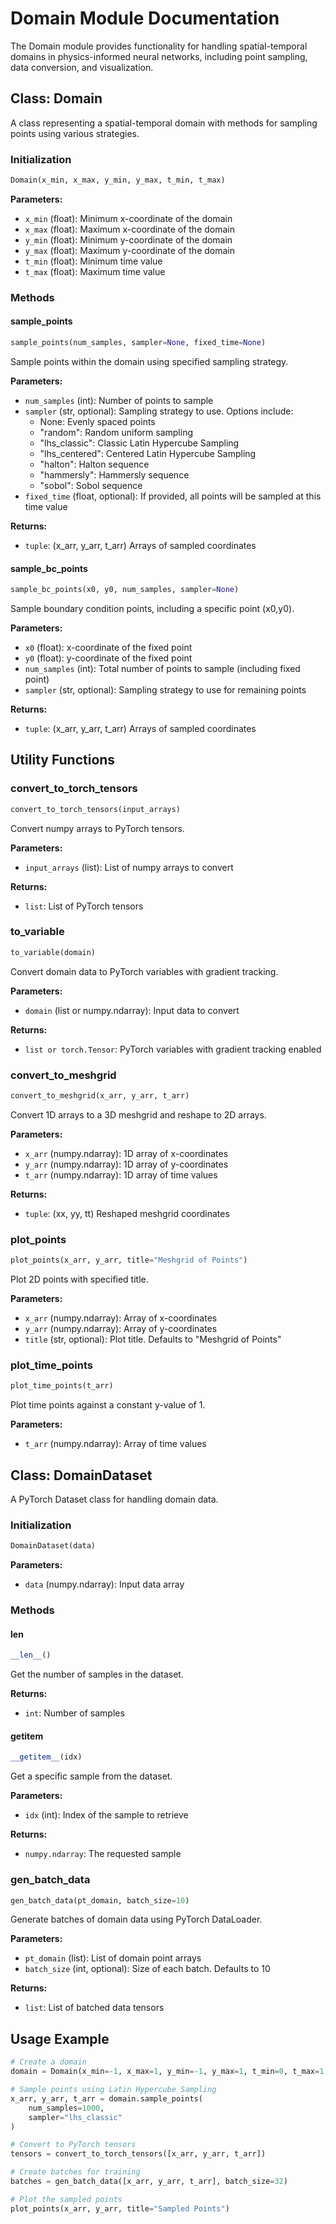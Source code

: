 # Domain Module Documentation

The Domain module provides functionality for handling spatial-temporal domains in physics-informed neural networks, including point sampling, data conversion, and visualization.

## Class: Domain

A class representing a spatial-temporal domain with methods for sampling points using various strategies.

### Initialization

```python
Domain(x_min, x_max, y_min, y_max, t_min, t_max)
```

**Parameters:**
- `x_min` (float): Minimum x-coordinate of the domain
- `x_max` (float): Maximum x-coordinate of the domain
- `y_min` (float): Minimum y-coordinate of the domain
- `y_max` (float): Maximum y-coordinate of the domain
- `t_min` (float): Minimum time value
- `t_max` (float): Maximum time value

### Methods

#### sample_points
```python
sample_points(num_samples, sampler=None, fixed_time=None)
```
Sample points within the domain using specified sampling strategy.

**Parameters:**
- `num_samples` (int): Number of points to sample
- `sampler` (str, optional): Sampling strategy to use. Options include:
  - None: Evenly spaced points
  - "random": Random uniform sampling
  - "lhs_classic": Classic Latin Hypercube Sampling
  - "lhs_centered": Centered Latin Hypercube Sampling
  - "halton": Halton sequence
  - "hammersly": Hammersly sequence
  - "sobol": Sobol sequence
- `fixed_time` (float, optional): If provided, all points will be sampled at this time value

**Returns:**
- `tuple`: (x_arr, y_arr, t_arr) Arrays of sampled coordinates

#### sample_bc_points
```python
sample_bc_points(x0, y0, num_samples, sampler=None)
```
Sample boundary condition points, including a specific point (x0,y0).

**Parameters:**
- `x0` (float): x-coordinate of the fixed point
- `y0` (float): y-coordinate of the fixed point
- `num_samples` (int): Total number of points to sample (including fixed point)
- `sampler` (str, optional): Sampling strategy to use for remaining points

**Returns:**
- `tuple`: (x_arr, y_arr, t_arr) Arrays of sampled coordinates

## Utility Functions

### convert_to_torch_tensors
```python
convert_to_torch_tensors(input_arrays)
```
Convert numpy arrays to PyTorch tensors.

**Parameters:**
- `input_arrays` (list): List of numpy arrays to convert

**Returns:**
- `list`: List of PyTorch tensors

### to_variable
```python
to_variable(domain)
```
Convert domain data to PyTorch variables with gradient tracking.

**Parameters:**
- `domain` (list or numpy.ndarray): Input data to convert

**Returns:**
- `list or torch.Tensor`: PyTorch variables with gradient tracking enabled

### convert_to_meshgrid
```python
convert_to_meshgrid(x_arr, y_arr, t_arr)
```
Convert 1D arrays to a 3D meshgrid and reshape to 2D arrays.

**Parameters:**
- `x_arr` (numpy.ndarray): 1D array of x-coordinates
- `y_arr` (numpy.ndarray): 1D array of y-coordinates
- `t_arr` (numpy.ndarray): 1D array of time values

**Returns:**
- `tuple`: (xx, yy, tt) Reshaped meshgrid coordinates

### plot_points
```python
plot_points(x_arr, y_arr, title="Meshgrid of Points")
```
Plot 2D points with specified title.

**Parameters:**
- `x_arr` (numpy.ndarray): Array of x-coordinates
- `y_arr` (numpy.ndarray): Array of y-coordinates
- `title` (str, optional): Plot title. Defaults to "Meshgrid of Points"

### plot_time_points
```python
plot_time_points(t_arr)
```
Plot time points against a constant y-value of 1.

**Parameters:**
- `t_arr` (numpy.ndarray): Array of time values

## Class: DomainDataset

A PyTorch Dataset class for handling domain data.

### Initialization
```python
DomainDataset(data)
```

**Parameters:**
- `data` (numpy.ndarray): Input data array

### Methods

#### __len__
```python
__len__()
```
Get the number of samples in the dataset.

**Returns:**
- `int`: Number of samples

#### __getitem__
```python
__getitem__(idx)
```
Get a specific sample from the dataset.

**Parameters:**
- `idx` (int): Index of the sample to retrieve

**Returns:**
- `numpy.ndarray`: The requested sample

### gen_batch_data
```python
gen_batch_data(pt_domain, batch_size=10)
```
Generate batches of domain data using PyTorch DataLoader.

**Parameters:**
- `pt_domain` (list): List of domain point arrays
- `batch_size` (int, optional): Size of each batch. Defaults to 10

**Returns:**
- `list`: List of batched data tensors

## Usage Example

```python
# Create a domain
domain = Domain(x_min=-1, x_max=1, y_min=-1, y_max=1, t_min=0, t_max=1)

# Sample points using Latin Hypercube Sampling
x_arr, y_arr, t_arr = domain.sample_points(
    num_samples=1000,
    sampler="lhs_classic"
)

# Convert to PyTorch tensors
tensors = convert_to_torch_tensors([x_arr, y_arr, t_arr])

# Create batches for training
batches = gen_batch_data([x_arr, y_arr, t_arr], batch_size=32)

# Plot the sampled points
plot_points(x_arr, y_arr, title="Sampled Points")
``` 